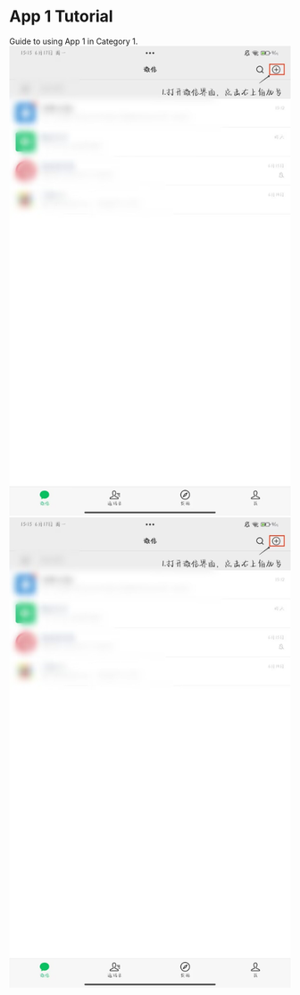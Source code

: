 # App 1 Tutorial

Guide to using App 1 in Category 1.
![这是图片](/docs/Image/Instant-messaging/wechat/add-friends/1-1.jpg)
![这是图片](https://github.com/chatseeon/easy-android-seniors/blob/main/docs/Image/Instant-messaging/wechat/add-friends/1-1.jpg?raw=true)
